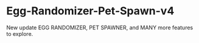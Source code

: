 # Egg-Randomizer-Pet-Spawn-v4
New update EGG RANDOMIZER, PET SPAWNER, and MANY more features to explore.
